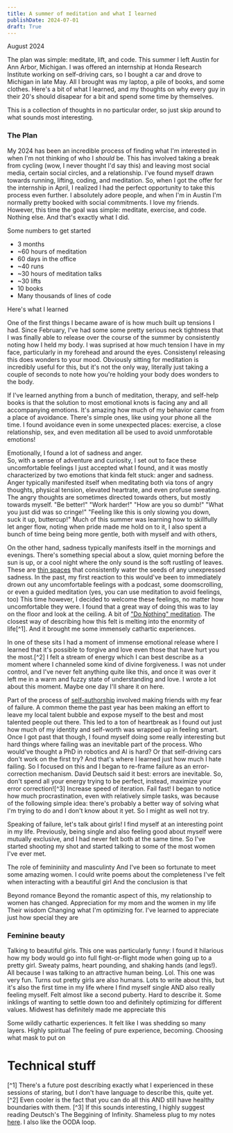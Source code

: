 ```yaml
---
title: A summer of meditation and what I learned
publishDate: 2024-07-01
draft: True
---
```


August 2024

The plan was simple: meditate, lift, and code. 
This summer I left Austin for Ann Arbor, Michigan. 
I was offered an internship at Honda Research Institute working on self-driving cars, so I bought a car and drove to Michigan in late May.
All I brought was my laptop, a pile of books, and some clothes. 
Here's a bit of what I learned, and my thoughts on why every guy in their 20's should disapear for a bit and spend some time by themselves.

This is a collection of thoughts in no particular order, so just skip around to what sounds most interesting. 

### The Plan

My 2024 has been an incredible process of finding what I'm interested in when I'm not thinking of who I *should* be. 
This has involved taking a break from cycling (wow, I never thought I'd say this) and leaving most social media, certain social circles, and a relationship. 
I've found myself drawn towards running, lifting, coding, and meditation.
So, when I got the offer for the internship in April, I realized I had the perfect opportunity to take this process even further. 
I absolutely adore people, and when I'm in Austin I'm normally pretty booked with social commitments. 
I love my friends. 
However, this time the goal was simple: meditate, exercise, and code. 
Nothing else.
And that's exactly what I did. 

Some numbers to get started
- 3 months 
- ~60 hours of meditation
- 60 days in the office
- ~40 runs
- ~30 hours of meditation talks
- ~30 lifts
- 10 books
- Many thousands of lines of code

Here's what I learned 

One of the first things I became aware of is how much built up tensions I had. 
Since February, I've had some some pretty serious neck tightness that I was finally able to release over the course of the summer by consistently noting how I held my body. 
I was suprised at how much tension I have in my face, particularly in my forehead and around the eyes. 
Consistenyl releasing this does wonders to your mood. 
Obviously sitting for meditation is incredibly useful for this, but it's not the only way, literally just taking a couple of seconds to note how you're holding your body does wonders to the body.  

If I've learned anything from a bunch of meditation, therapy, and self-help books is that the solution to most emotional knots is facing any and all accompanying emotions. 
It's amazing how much of my behavior came from a place of avoidance. 
There's simple ones, like using your phone all the time. 
I found avoidance even in some unexpected places: exercise, a close relationship, sex, and even meditation all be used to avoid unmforotable emotions!

Emotionally, I found a lot of sadness and anger.  
So, with a sense of adventure and curiosity, I set out to face these uncomfortable feelings
I just accepted what I found, and it was mostly characterized by two emotions that kinda felt stuck: anger and sadness. 
Anger typically manifested itself when meditating both via tons of angry thoughts, physical tension, elevated heartrate, and even profuse sweating. 
The angry thoughts are sometimes directed towards others, but mostly towards myself. 
"Be better!" "Work harder!" "How are you so dumb!" "What you just did was so cringe!" "Feeling like this is only slowing you down, suck it up, buttercup!"
Much of this summer was learning how to skillfully let anger flow, noting when pride made me hold on to it, 
I also spent a bunch of time being being more gentle, both with myself and with others, 

On the other hand, sadness typically manifests itself in the mornings and evenings. 
There's something special about a slow, quiet morning before the sun is up, or a cool night where the only sound is the soft rustling of leaves.
These are [thin spaces](https://pres-outlook.org/2021/02/thin-places-here-there-or-everywhere/#:~:text=Iona%20is%20known%20as%20a,often%20transformed%20by%20the%20experience.) that consistently water the seeds of any unexpressed sadness. 
In the past, my first reaction to this would've been to immediately drown out any uncomfortable feelings with a podcast, some doomscrolling, or even a guided meditation (yes, you can use meditation to avoid feelings, too)
This time however, I decided to welcome these feelings, no matter how uncomfortable they were. 
I found that a great way of doing this was to lay on the floor and look at the ceiling. 
A bit of ["Do Nothing" meditation](https://www.youtube.com/watch?v=cZ6cdIaUZCA).
The closest way of describing how this felt is melting into the enormity of life[^1].
And it brought me some immensely cathartic experiences.

In one of these sits I had a moment of immense emotional release where I learned that it's possible to forgive and love even those that have hurt you the most.[^2]
I felt a stream of energy which I can best describe as a moment where I channeled some kind of divine forgiveness. 
I was not under control, and I've never felt anything quite like this, and once it was over it left me in a warm and fuzzy state of understanding and love. 
I wrote a lot about this moment. 
Maybe one day I'll share it on here.

Part of the process of [self-authorship](https://en.wikipedia.org/wiki/Self-authorship) involved making friends with my fear of failure. 
A common theme the past year has been making an effort to leave my local talent bubble and expose myself to the best and most talented people out there. 
This led to a ton of heartbreak as I found out just how much of my identity and self-worth was wrapped up in feeling smart. 
Once I got past that though, I found myself doing some really interesting but hard things where failing was an inevitable part of the process. 
Who would've thought a PhD in robotics and AI is hard? 
Or that self-driving cars don't work on the first try?
And that's where I learned just how much I hate failing.
So I focused on this and I began to re-frame failure as an error-correction mechanism.
David Deutsch said it best: errors are inevitable. 
So, don't spend all your energy trying to be perfect, instead, maximize your error correction![^3]
Increase speed of iteration. 
Fail fast!
I began to notice how much procrastination, even with relatively simple tasks, was because of the following simple idea: there's probably a better way of solving what I'm trying to do and I don't know about it yet. 
So I might as well not try. 

Speaking of failure, let's talk about girls! 
I find myself at an interesting point in my life. 
Previously, being single and also feeling good about myself were mutually exclusive, and I had never felt both at the same time. 
So I've started shooting my shot and started talking to some of the most women I've ever met. 

The role of femininiity and masculinty
And I've been so fortunate to meet some amazing women. 
I could write poems about the completeness I've felt when interacting with a beautiful girl
And the conclusion is that 

Beyond romance
Beyond the romantic aspect of this, my relationship to women has changed. 
Appreciation for my mom and the women in my life
Their wisdom
Changing what I'm optimizing for. 
I've learned to appreciate just how special they are

### Feminine beauty
Talking to beautiful girls. 
This one was particularly funny: I found it hilarious how my body would go into full fight-or-flight mode when going up to a pretty girl. 
Sweaty palms, heart pounding, and shaking hands (and legs!). 
All because I was talking to an attractive human being. 
Lol. 
This one was very fun. 
Turns out pretty girls are also humans. 
Lots to write about this, but it's also the first time in my life where I find myself single AND also really feeling myself. 
Felt almost like a second puberty.
Hard to describe it. 
Some inklings of wanting to settle down too and definitely optimizing for different values. 
Midwest has definitely made me appreciate this

Some wildly cathartic experiences. 
It felt like I was shedding so many layers. 
Highly spiritual 
The feeling of pure experience, becoming. 
Choosing what mask to put on 


# Technical stuff


[^1] There's a future post describing exactly what I experienced in these sessions of staring, but I don't have language to describe this, quite yet. 
[^2] Even cooler is the fact that you can do all this AND still have healthy boundaries with them.
[^3] If this sounds interesting, I highly suggest reading Deutsch's The Beggining of Infinity. Shameless plug to my notes [here](infinity.md). I also like the OODA loop.